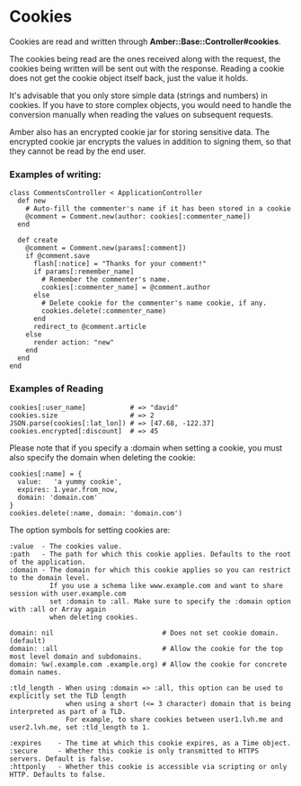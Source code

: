 # Cookies

Cookies are read and written through **Amber::Base::Controller\#cookies**.

The cookies being read are the ones received along with the request, the cookies being written will be sent out with the response. Reading a cookie does not get the cookie object itself back, just the value it holds.

It's advisable that you only store simple data \(strings and numbers\) in cookies. If you have to store complex objects, you would need to handle the conversion manually when reading the values on subsequent requests.

Amber also has an encrypted cookie jar for storing sensitive data. The encrypted cookie jar encrypts the values in addition to signing them, so that they cannot be read by the end user.

### Examples of writing:

```crystal
class CommentsController < ApplicationController
  def new
    # Auto-fill the commenter's name if it has been stored in a cookie
    @comment = Comment.new(author: cookies[:commenter_name])
  end

  def create
    @comment = Comment.new(params[:comment])
    if @comment.save
      flash[:notice] = "Thanks for your comment!"
      if params[:remember_name]
        # Remember the commenter's name.
        cookies[:commenter_name] = @comment.author
      else
        # Delete cookie for the commenter's name cookie, if any.
        cookies.delete(:commenter_name)
      end
      redirect_to @comment.article
    else
      render action: "new"
    end
  end
end
```

### Examples of Reading

```crystal
cookies[:user_name]           # => "david"
cookies.size                  # => 2
JSON.parse(cookies[:lat_lon]) # => [47.68, -122.37]
cookies.encrypted[:discount]  # => 45
```

Please note that if you specify a :domain when setting a cookie, you must also specify the domain when deleting the cookie:

```crystal
cookies[:name] = {
  value:   'a yummy cookie',
  expires: 1.year.from_now,
  domain: 'domain.com'
}
cookies.delete(:name, domain: 'domain.com')
```

The option symbols for setting cookies are:

```crystal
:value  - The cookies value.
:path   - The path for which this cookie applies. Defaults to the root of the application.
:domain - The domain for which this cookie applies so you can restrict to the domain level. 
          If you use a schema like www.example.com and want to share session with user.example.com 
          set :domain to :all. Make sure to specify the :domain option with :all or Array again 
          when deleting cookies.

domain: nil                           # Does not set cookie domain. (default)
domain: :all                          # Allow the cookie for the top most level domain and subdomains.
domain: %w(.example.com .example.org) # Allow the cookie for concrete domain names.

:tld_length - When using :domain => :all, this option can be used to explicitly set the TLD length 
              when using a short (<= 3 character) domain that is being interpreted as part of a TLD. 
              For example, to share cookies between user1.lvh.me and user2.lvh.me, set :tld_length to 1.
              
:expires    - The time at which this cookie expires, as a Time object.
:secure     - Whether this cookie is only transmitted to HTTPS servers. Default is false.
:httponly   - Whether this cookie is accessible via scripting or only HTTP. Defaults to false.
```



